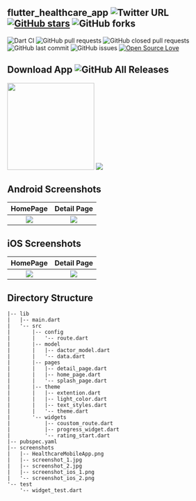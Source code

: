 ## flutter_healthcare_app ![Twitter URL](https://img.shields.io/twitter/url?style=social&url=https%3A%2F%2Ftwitter.com%2Fthealphamerc) [![GitHub stars](https://img.shields.io/github/stars/Thealphamerc/flutter_healthcare_app?style=social)](https://github.com/login?return_to=%2FTheAlphamerc%flutter_healthcare_app) ![GitHub forks](https://img.shields.io/github/forks/TheAlphamerc/flutter_healthcare_app?style=social) 

![Dart CI](https://github.com/TheAlphamerc/flutter_healthcare_app/workflows/Dart%20CI/badge.svg) ![GitHub pull requests](https://img.shields.io/github/issues-pr/TheAlphamerc/flutter_healthcare_app) ![GitHub closed pull requests](https://img.shields.io/github/issues-pr-closed/Thealphamerc/flutter_healthcare_app) ![GitHub last commit](https://img.shields.io/github/last-commit/Thealphamerc/flutter_healthcare_app)  ![GitHub issues](https://img.shields.io/github/issues-raw/Thealphamerc/flutter_healthcare_app) [![Open Source Love](https://badges.frapsoft.com/os/v2/open-source.svg?v=103)](https://github.com/Thealphamerc/flutter_healthcare_app) 



## Download App ![GitHub All Releases](https://img.shields.io/github/downloads/Thealphamerc/flutter_healthcare_app/total?color=green)
<a href="https://github.com/TheAlphamerc/flutter_healthcare_app/releases/download/v1.0.0/app-release.apk"><img src="https://playerzon.com/asset/download.png" width="200"></img></a>
<img src="https://github.com/TheAlphamerc/flutter_healthcare_app/blob/master/screenshots/HealthcareMobileApp.png?raw=true"  /> 

## Android Screenshots

  HomePage                 |    Detail Page        
:-------------------------:|:-------------------------:
![](https://github.com/TheAlphamerc/flutter_healthcare_app/blob/master/screenshots/screenshot_1.jpg?raw=true)|![](https://github.com/TheAlphamerc/flutter_healthcare_app/blob/master/screenshots/screenshot_2.jpg?raw=true)

## iOS Screenshots
  HomePage                 |    Detail Page      
:-------------------------:|:-------------------------:
![](https://github.com/TheAlphamerc/flutter_healthcare_app/blob/master/screenshots/screenshot_ios_1.png?raw=true)|![](https://github.com/TheAlphamerc/flutter_healthcare_app/blob/master/screenshots/screenshot_ios_2.png?raw=true)

## Directory Structure
```
|-- lib
|   |-- main.dart
|   '-- src
|       |-- config
|       |   '-- route.dart
|       |-- model
|       |   |-- dactor_model.dart
|       |   '-- data.dart
|       |-- pages
|       |   |-- detail_page.dart
|       |   |-- home_page.dart
|       |   '-- splash_page.dart
|       |-- theme
|       |   |-- extention.dart
|       |   |-- light_color.dart
|       |   |-- text_styles.dart
|       |   '-- theme.dart
|       '-- widgets
|           |-- coustom_route.dart
|           |-- progress_widget.dart
|           '-- rating_start.dart
|-- pubspec.yaml
|-- screenshots
|   |-- HealthcareMobileApp.png
|   |-- screenshot_1.jpg
|   |-- screenshot_2.jpg
|   |-- screenshot_ios_1.png
|   '-- screenshot_ios_2.png
'-- test
    '-- widget_test.dart
```



